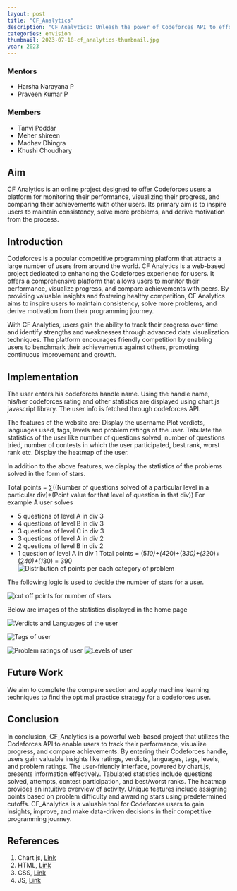 ```yaml
---
layout: post
title: "CF_Analytics"
description: "CF_Analytics: Unleash the power of Codeforces API to effortlessly track your performance and gain valuable insights"
categories: envision
thumbnail: 2023-07-18-cf_analytics-thumbnail.jpg
year: 2023
---
```


### Mentors

- Harsha Narayana P
- Praveen Kumar P

### Members

- Tanvi Poddar
- Meher shireen
- Madhav Dhingra
- Khushi Choudhary



## Aim

CF Analytics is an online project designed to offer Codeforces users a platform for monitoring their performance, visualizing their progress, and comparing their achievements with other users. Its primary aim is to inspire users to maintain consistency, solve more problems, and derive motivation from the process.

## Introduction

Codeforces is a popular competitive programming platform that attracts a large number of users from around the world. CF Analytics is a web-based project dedicated to enhancing the Codeforces experience for users. It offers a comprehensive platform that allows users to monitor their performance, visualize progress, and compare achievements with peers. By providing valuable insights and fostering healthy competition, CF Analytics aims to inspire users to maintain consistency, solve more problems, and derive motivation from their programming journey.

With CF Analytics, users gain the ability to track their progress over time and identify strengths and weaknesses through advanced data visualization techniques. The platform encourages friendly competition by enabling users to benchmark their achievements against others, promoting continuous improvement and growth.


## Implementation
The user enters his codeforces handle name. Using the handle name, his/her codeforces rating and other statistics are displayed using chart.js javascript library. The user info is fetched through codeforces API.

The features of the website are:
Display the username
Plot verdicts, languages used, tags, levels and problem ratings of the user.
Tabulate the statistics of the user like number of questions solved, number of questions tried, number of contests in which the user participated, best rank, worst rank etc.
Display the heatmap of the user.

In addition to the above features, we display the statistics of the problems solved in the form of stars.

Total points = 
∑((Number of questions solved of a particular level in a particular div)*(Point value for that level of question in that div)) 
For example
A user solves 
- 5 questions of level A in div 3 
- 4 questions of level B in div 3 
- 3 questions of level C in div 3 
- 3 questions of level A in div 2 
- 2 questions of level B in div 2 
- 1 question of level A in div 1 
Total points = (5*10)+(4*20)+(3*30)+(3*20)+(2*40)+(1*30) = 390 
![Distribution of points per each category of problem](/virtual-expo/assets/img/envision/compsoc/cf_analytics/table_cf.jpg)


The following logic is used to decide the number of stars for a user.

![cut off points for number of stars](/virtual-expo/assets/img/envision/compsoc/cf_analytics/stars_table_cf.jpg)

Below are images of the statistics displayed in the home page

![Verdicts and Languages of the user](/virtual-expo/assets/img/envision/compsoc/cf_analytics/tags.jpg)

![Tags of user](/virtual-expo/assets/img/envision/compsoc/cf_analytics/tags.jpg)

![Problem ratings of user](/virtual-expo/assets/img/envision/compsoc/cf_analytics/problem_ratings.jpg)
![Levels of user](/virtual-expo/assets/img/envision/compsoc/cf_analytics/levels.jpg)

## Future Work
We aim to complete the compare section and apply machine learning techniques to find the optimal practice strategy for a codeforces user.

## Conclusion

In conclusion, CF_Analytics is a powerful web-based project that utilizes the Codeforces API to enable users to track their performance, visualize progress, and compare achievements. By entering their Codeforces handle, users gain valuable insights like ratings, verdicts, languages, tags, levels, and problem ratings. The user-friendly interface, powered by chart.js, presents information effectively. Tabulated statistics include questions solved, attempts, contest participation, and best/worst ranks. The heatmap provides an intuitive overview of activity. Unique features include assigning points based on problem difficulty and awarding stars using predetermined cutoffs. CF_Analytics is a valuable tool for Codeforces users to gain insights, improve, and make data-driven decisions in their competitive programming journey.


## References

1. Chart.js, [Link](https://youtube.com/playlist?list=PLBG4BJt8bo9rrPibhKLbpe-z1Dkk2VJjO)
2. HTML, [Link](https://www.w3schools.com/html/default.asp)
3. CSS, [Link](https://www.w3schools.com/css/default.asp)
4. JS, [Link](https://www.w3schools.com/js/default.asp)
